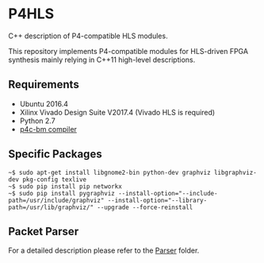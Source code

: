 # P4HLS
C++ description of P4-compatible HLS modules.

This repository implements P4-compatible modules for HLS-driven FPGA synthesis mainly relying in C++11 high-level descriptions.

## Requirements
+ Ubuntu 2016.4
+ Xilinx Vivado Design Suite V2017.4 (Vivado HLS is required)
+ Python 2.7
+ [p4c-bm compiler](https://github.com/engjefersonsantiago/p4c-bm)

## Specific Packages
```console
~$ sudo apt-get install libgnome2-bin python-dev graphviz libgraphviz-dev pkg-config texlive
~$ sudo pip install pip networkx
~$ sudo pip install pygraphviz --install-option="--include-path=/usr/include/graphviz" --install-option="--library-path=/usr/lib/graphviz/" --upgrade --force-reinstall 
```

## Packet Parser
For a detailed description please refer to the [Parser](https://github.com/engjefersonsantiago/P4HLS/tree/master/Parser) folder.
